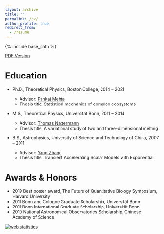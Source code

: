 ```yaml
---
layout: archive
title: ""
permalink: /cv/
author_profile: true
redirect_from:
  - /resume
---
```


{% include base_path %}


<span style="color:#4285F4">[PDF Version](/files/CV_WCui2.pdf) 


Education
======
* Ph.D., Theoretical Physics, Boston College, 2014 – 2021
  * Advisor: [Pankaj Mehta](http://physics.bu.edu/~pankajm/)
  * Thesis title: Statistical mechanics of complex ecosystems

* M.S., Theoretical Physics, Universität Bonn, 2011 – 2014
  * Advisor: [Thomas Nattermann](http://www.thp.uni-koeln.de/natter/index.html)
  * Thesis title: A variational study of two and three-dimensional melting

* B.S., Astrophysics, University of Science and Technology of China, 2007 – 2011
  * Advisor: [Yang Zhang](http://dsxt.ustc.edu.cn/zj_js.asp?zzid=169)
  * Thesis title: Transient Accelerating Scalar Models with Exponential

Awards & Honors
======
* 2019 Best poster award, The Future of Quantitative Biology Symposium, Harvard University
* 2011 Bonn and Cologne Graduate Scholarship, Universität Bonn
* 2011 Bonn International Graduate Scholarship, Universität Bonn
* 2010 National Astronomical Observatories Scholarship, Chinese Academy of Science

<!-- Default Statcounter code for CV
https://wenping-cui.github.io//cv/ -->
<script type="text/javascript">
var sc_project=12455484; 
var sc_invisible=1; 
var sc_security="3361e7aa"; 
</script>
<script type="text/javascript"
src="https://www.statcounter.com/counter/counter.js"
async></script>
<noscript><div class="statcounter"><a title="web statistics"
href="https://statcounter.com/" target="_blank"><img
class="statcounter"
src="https://c.statcounter.com/12455484/0/3361e7aa/1/"
alt="web statistics"></a></div></noscript>
<!-- End of Statcounter Code -->
